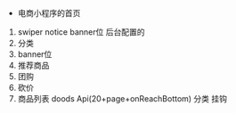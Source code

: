 - 电商小程序的首页
 1. swiper notice banner位 
    后台配置的
 2. 分类
 3. banner位
 4. 推荐商品
 5. 团购
 6. 砍价
 7. 商品列表 doods Api(20+page+onReachBottom) 分类
    挂钩
 